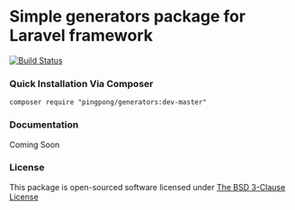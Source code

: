 Simple generators package for Laravel framework
==========

[![Build Status](https://travis-ci.org/pingpong-labs/generators.svg)](https://travis-ci.org/pingpong-labs/generators)

### Quick Installation Via Composer

```
composer require "pingpong/generators:dev-master"
```

### Documentation

Coming Soon

### License

This package is open-sourced software licensed under [The BSD 3-Clause License](http://opensource.org/licenses/BSD-3-Clause)